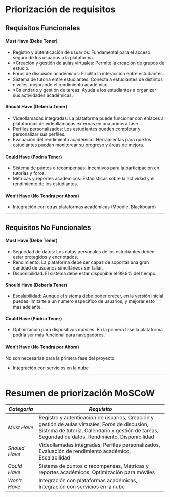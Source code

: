 # Priorización de requisitos

## Requisitos Funcionales

#### Must Have (Debe Tener)

- Registro y autenticación de usuarios: Fundamental para el acceso seguro de los usuarios a la plataforma.
- *Creación y gestión de aulas virtuales: Permite la creación de grupos de estudio.
- Foros de discusión académicos: Facilita la interacción entre estudiantes.
- Sistema de tutoría entre estudiantes: Conecta a estudiantes de distintos niveles, mejorando el rendimiento académico.
- *Calendario y gestión de tareas: Ayuda a los estudiantes a organizar sus actividades académicas.
  
#### Should Have (Debería Tener)

- Videollamadas integradas: La plataforma puede funcionar con enlaces a plataformas de videollamadas externas en una primera fase.
- Perfiles personalizados: Los estudiantes pueden completar y personalizar sus perfiles.
- Evaluación del rendimiento académico: Herramientas para que los estudiantes puedan monitorear su progreso y áreas de mejora.

#### Could Have (Podría Tener)

- Sistema de puntos o recompensas: Incentivos para la participación en tutorías y foros.
- Métricas y reportes académicos: Estadísticas sobre la actividad y el rendimiento de los estudiantes.

#### Won’t Have (No Tendrá por Ahora)

- Integración con otras plataformas académicas (Moodle, Blackboard)
---

## Requisitos No Funcionales 


#### Must Have (Debe Tener)

- Seguridad de datos: Los datos personales de los estudiantes deben estar protegidos y encriptados.
- Rendimiento: La plataforma debe ser capaz de soportar una gran cantidad de usuarios simultáneos sin fallar.
- Disponibilidad: El sistema debe estar disponible el 99.9% del tiempo.

#### Should Have (Debería Tener)

- Escalabilidad: Aunque el sistema debe poder crecer, en la versión inicial puedes limitarte a un número específico de usuarios, y mejorar esto más adelante.
  
#### Could Have (Podría Tener)

- Optimización para dispositivos móviles: En la primera fase la plataforma podría ser más funcional para navegadores.

#### Won’t Have (No Tendrá por Ahora)
No son necesarias para la primera fase del proyecto.

- Integración con servicios en la nube

---
# Resumen de priorización MoSCoW
| *Categoría*         | *Requisito*                                                                 |
|-----------------------|-------------------------------------------------------------------------------|
| *Must Have*          | Registro y autenticación de usuarios, Creación y gestión de aulas virtuales, Foros de discusión, Sistema de tutoría, Calendario y gestión de tareas, Seguridad de datos, Rendimiento, Disponibilidad |
| *Should Have*        | Videollamadas integradas, Perfiles personalizados, Evaluación de rendimiento académico, Escalabilidad |
| *Could Have*         | Sistema de puntos o recompensas, Métricas y reportes académicos, Optimización para móviles |
| *Won’t Have*         | Integración con plataformas académicas, Integración con servicios en la nube |
